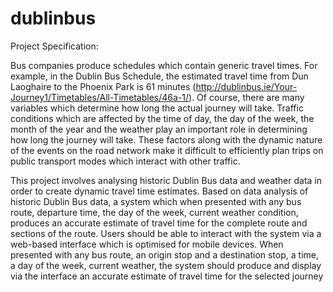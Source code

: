 # dublinbus


Project Specification:

Bus companies produce schedules which contain generic travel times. For example, in the Dublin Bus Schedule, the estimated travel time from Dun Laoghaire to the Phoenix Park is 61 minutes (http://dublinbus.ie/Your-Journey1/Timetables/All-Timetables/46a-1/). Of course, there are many variables which determine how long the actual journey will take. Traffic conditions which are affected by the time of day, the day of the week, the month of the year and the weather play an important role in determining how long the journey will take. These factors along with the dynamic nature of the events on the road network make it difficult to efficiently plan trips on public transport modes which interact with other traffic.


This project involves analysing historic Dublin Bus data and weather data in order to create dynamic travel time estimates. Based on data analysis of historic Dublin Bus data, a system which when presented with any bus route, departure time, the day of the week, current weather condition, produces an accurate estimate of travel time for the complete route and sections of the route.
Users should be able to interact with the system via a web-based interface which is optimised for mobile devices. When presented with any bus route, an origin stop and a destination stop, a time, a day of the week, current weather, the system should produce and display via the interface an accurate estimate of travel time for the selected journey
